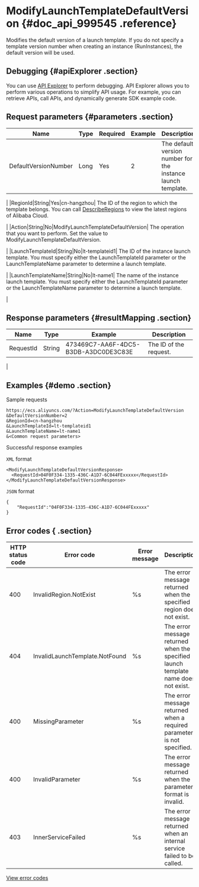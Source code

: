# ModifyLaunchTemplateDefaultVersion {#doc_api_999545 .reference}

Modifies the default version of a launch template. If you do not specify a template version number when creating an instance \(RunInstances\), the default version will be used.

## Debugging {#apiExplorer .section}

You can use [API Explorer](https://api.aliyun.com/#product=Ecs&api=ModifyLaunchTemplateDefaultVersion) to perform debugging. API Explorer allows you to perform various operations to simplify API usage. For example, you can retrieve APIs, call APIs, and dynamically generate SDK example code.

## Request parameters {#parameters .section}

|Name|Type|Required|Example|Description|
|----|----|--------|-------|-----------|
|DefaultVersionNumber|Long|Yes|2| The default version number for the instance launch template.

 |
|RegionId|String|Yes|cn-hangzhou| The ID of the region to which the template belongs. You can call [DescribeRegions](~~25609~~) to view the latest regions of Alibaba Cloud.

 |
|Action|String|No|ModifyLaunchTemplateDefaultVersion| The operation that you want to perform. Set the value to ModifyLaunchTemplateDefaultVersion.

 |
|LaunchTemplateId|String|No|lt-templateid1| The ID of the instance launch template. You must specify either the LaunchTemplateId parameter or the LaunchTemplateName parameter to determine a launch template.

 |
|LaunchTemplateName|String|No|lt-name1| The name of the instance launch template. You must specify either the LaunchTemplateId parameter or the LaunchTemplateName parameter to determine a launch template.

 |

## Response parameters {#resultMapping .section}

|Name|Type|Example|Description|
|----|----|-------|-----------|
|RequestId|String|473469C7-AA6F-4DC5-B3DB-A3DC0DE3C83E| The ID of the request.

 |

## Examples {#demo .section}

Sample requests

``` {#request_demo}
https://ecs.aliyuncs.com/?Action=ModifyLaunchTemplateDefaultVersion
&DefaultVersionNumber=2 
&RegionId=cn-hangzhou 
&LaunchTemplateId=lt-templateid1
&LaunchTemplateName=lt-name1 
&<Common request parameters>
```

Successful response examples

`XML` format

``` {#xml_return_success_demo}
<ModifyLaunchTemplateDefaultVersionResponse>
  <RequestId>04F0F334-1335-436C-A1D7-6C044FExxxxx</RequestId>
</ModifyLaunchTemplateDefaultVersionResponse>
```

`JSON` format

``` {#json_return_success_demo}
{
	"RequestId":"04F0F334-1335-436C-A1D7-6C044FExxxxx"
}
```

## Error codes { .section}

|HTTP status code|Error code|Error message|Description|
|----------------|----------|-------------|-----------|
|400|InvalidRegion.NotExist|%s|The error message returned when the specified region does not exist.|
|404|InvalidLaunchTemplate.NotFound|%s|The error message returned when the specified launch template name does not exist.|
|400|MissingParameter|%s|The error message returned when a required parameter is not specified.|
|400|InvalidParameter|%s|The error message returned when the parameter format is invalid.|
|403|InnerServiceFailed|%s|The error message returned when an internal service failed to be called.|

[View error codes](https://error-center.aliyun.com/status/product/Ecs)

